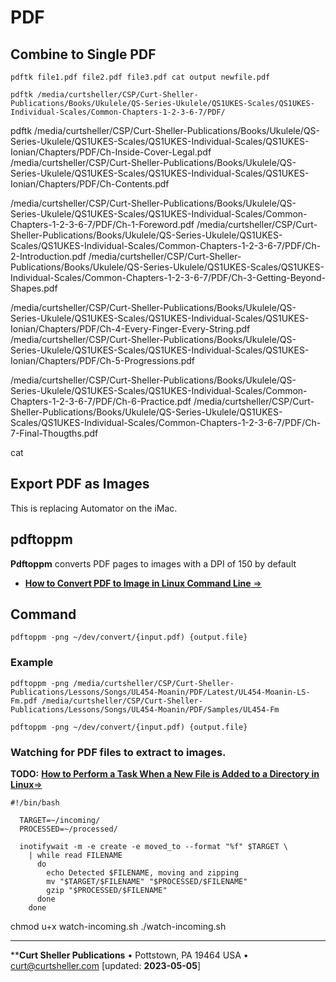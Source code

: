 # PDF

## Combine to Single PDF

```
pdftk file1.pdf file2.pdf file3.pdf cat output newfile.pdf

pdftk /media/curtsheller/CSP/Curt-Sheller-Publications/Books/Ukulele/QS-Series-Ukulele/QS1UKES-Scales/QS1UKES-Individual-Scales/Common-Chapters-1-2-3-6-7/PDF/
```


pdftk /media/curtsheller/CSP/Curt-Sheller-Publications/Books/Ukulele/QS-Series-Ukulele/QS1UKES-Scales/QS1UKES-Individual-Scales/QS1UKES-Ionian/Chapters/PDF/Ch-Inside-Cover-Legal.pdf
/media/curtsheller/CSP/Curt-Sheller-Publications/Books/Ukulele/QS-Series-Ukulele/QS1UKES-Scales/QS1UKES-Individual-Scales/QS1UKES-Ionian/Chapters/PDF/Ch-Contents.pdf

/media/curtsheller/CSP/Curt-Sheller-Publications/Books/Ukulele/QS-Series-Ukulele/QS1UKES-Scales/QS1UKES-Individual-Scales/Common-Chapters-1-2-3-6-7/PDF/Ch-1-Foreword.pdf
/media/curtsheller/CSP/Curt-Sheller-Publications/Books/Ukulele/QS-Series-Ukulele/QS1UKES-Scales/QS1UKES-Individual-Scales/Common-Chapters-1-2-3-6-7/PDF/Ch-2-Introduction.pdf
/media/curtsheller/CSP/Curt-Sheller-Publications/Books/Ukulele/QS-Series-Ukulele/QS1UKES-Scales/QS1UKES-Individual-Scales/Common-Chapters-1-2-3-6-7/PDF/Ch-3-Getting-Beyond-Shapes.pdf

/media/curtsheller/CSP/Curt-Sheller-Publications/Books/Ukulele/QS-Series-Ukulele/QS1UKES-Scales/QS1UKES-Individual-Scales/QS1UKES-Ionian/Chapters/PDF/Ch-4-Every-Finger-Every-String.pdf
/media/curtsheller/CSP/Curt-Sheller-Publications/Books/Ukulele/QS-Series-Ukulele/QS1UKES-Scales/QS1UKES-Individual-Scales/QS1UKES-Ionian/Chapters/PDF/Ch-5-Progressions.pdf

/media/curtsheller/CSP/Curt-Sheller-Publications/Books/Ukulele/QS-Series-Ukulele/QS1UKES-Scales/QS1UKES-Individual-Scales/Common-Chapters-1-2-3-6-7/PDF/Ch-6-Practice.pdf
/media/curtsheller/CSP/Curt-Sheller-Publications/Books/Ukulele/QS-Series-Ukulele/QS1UKES-Scales/QS1UKES-Individual-Scales/Common-Chapters-1-2-3-6-7/PDF/Ch-7-Final-Thougths.pdf

cat
## Export PDF as Images

This is replacing Automator on the iMac.

## pdftoppm

**Pdftoppm** converts PDF pages to images with a DPI of 150 by default

- [**How to Convert PDF to Image in Linux Command Line** ⇒](https://www.tecmint.com/convert-pdf-to-image-in-linux-commandline/)

## Command
```
pdftoppm -png ~/dev/convert/{input.pdf) {output.file}
```

### Example
```
pdftoppm -png /media/curtsheller/CSP/Curt-Sheller-Publications/Lessons/Songs/UL454-Moanin/PDF/Latest/UL454-Moanin-LS-Fm.pdf /media/curtsheller/CSP/Curt-Sheller-Publications/Lessons/Songs/UL454-Moanin/PDF/Samples/UL454-Fm
```

`pdftoppm -png ~/dev/convert/{input.pdf) {output.file}`

### Watching for PDF files to extract to images.

**TODO:** [**How to Perform a Task When a New File is Added to a Directory in Linux**⇒](https://www.howtogeek.com/405468/how-to-perform-a-task-when-a-new-file-is-added-to-a-directory-in-linux/)

```
#!/bin/bash

  TARGET=~/incoming/
  PROCESSED=~/processed/

  inotifywait -m -e create -e moved_to --format "%f" $TARGET \
    | while read FILENAME
      do
        echo Detected $FILENAME, moving and zipping
        mv "$TARGET/$FILENAME" "$PROCESSED/$FILENAME"
        gzip "$PROCESSED/$FILENAME"
      done
    done
```

chmod u+x watch-incoming.sh
./watch-incoming.sh

----
****Curt Sheller Publications** • Pottstown, PA 19464 USA • [curt@curtsheller.com](mailto:curt@curtsheller.com) [updated: **2023-05-05**]
